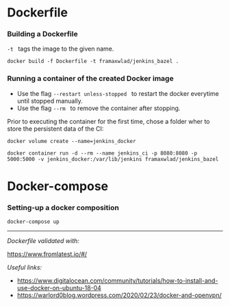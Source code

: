 # Dockerfile

### **Building a Dockerfile**
<code>-t </code> tags the image to the given name.
```
docker build -f Dockerfile -t framaxwlad/jenkins_bazel .
```

### **Running a container of the created Docker image**

* Use the flag <code>--restart unless-stopped </code> to restart the docker everytime until stopped manually.
* Use the flag <code>--rm </code> to remove the container after stopping.

Prior to executing the container for the first time, chose a folder wher to store the persistent data of the CI:
```
docker volume create --name=jenkins_docker

docker container run -d --rm --name jenkins_ci -p 8080:8080 -p 5000:5000 -v jenkins_docker:/var/lib/jenkins framaxwlad/jenkins_bazel
```

# Docker-compose

### **Setting-up a docker composition**
```
docker-compose up
```

---

_Dockerfile validated with:_

<url>https://www.fromlatest.io/#/</url>

_Useful links:_
* <url>https://www.digitalocean.com/community/tutorials/how-to-install-and-use-docker-on-ubuntu-18-04</url>
* <url>https://warlord0blog.wordpress.com/2020/02/23/docker-and-openvpn/</url>

